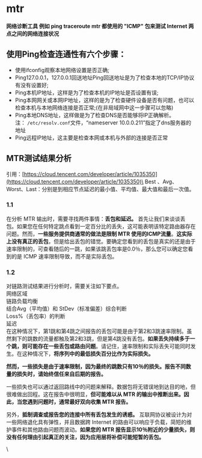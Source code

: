 # mtr

**网络诊断工具 例如 ping traceroute mtr 都使用的 "ICMP" 包来测试 Internet 两点之间的网络连接状况**

## 使用Ping检查连通性有六个步骤： <a href="ping_2" id="ping_2"></a>

* 使用ifconfig观察本地网络设置是否正确;
* Ping127.0.0.1，127.0.0.1回送地址Ping回送地址是为了检查本地的TCP/IP协议有没有设置好;
* Ping本机IP地址，这样是为了检查本机的IP地址是否设置有误;
* Ping本网网关或本网IP地址，这样的是为了检查硬件设备是否有问题，也可以检查本机与本地网络连接是否正常;(在非局域网中这一步骤可以忽略)
* Ping本地DNS地址，这样做是为了检查DNS是否能够将IP正确解析。\
  注： `/etc/resolv.conf`文件，“nameserver 10.0.0.211”指定了dns服务器的地址
* Ping远程IP地址，这主要是检查本网或本机与外部的连接是否正常

## MTR测试结果分析 <a href="mtr_12" id="mtr_12"></a>

引用：[https://cloud.tencent.com/developer/article/1035350](https://cloud.tencent.com/developer/article/1035350)\
Best 、Avg、Worst、Last：分别是到相应节点延迟的最小值、平均值、最大值和最后一次值。

### 1.1 <a href="11_15" id="11_15"></a>

在分析 MTR 输出时，需要寻找两件事情：**丢包和延迟。** 首先让我们来谈谈丢包。如果您在任何特定跳点看到一定百分比的丢失，这可能表明该特定路由器存在问题。然而，**一些服务提供商通常的做法是限制 MTR 使用的ICMP流量**。**这实际上没有真正的丢包**，但是给出丢包的错觉。要确定您看到的丢包是真实的还是由于速率限制的，可查看随后的一跳，如果该跳丢包率是0.0％，那么您可以确定您看到的是 ICMP 速率限制导致，而不是实际丢包。

### 1.2 <a href="12_17" id="12_17"></a>

对链路测试结果进行分析时，需要关注如下要点。\
网络区域\
链路负载均衡\
结合Avg（平均值）和 StDev（标准偏差）综合判断\
Loss%（丢包率）的判断\
延迟\
在这种情况下，第1跳和第4跳之间报告的丢包可能是由于第2和3跳速率限制。虽然剩下的跳数的流量都触及第2和3跳，但是第4跳没有丢包。**如果丢失持续多于一个跳，则可能存在一些丢包或路由问题**。请记住，速率限制和实际丢失可能同时发生。在这种情况下，**将序列中的最低损失百分比作为实际损失。**

**然而，一些损失是由于速率限制，因为最终的跳数只有10％的损失。报告不同数量的损失时，请始终信任来自后期的报告。**

一些损失也可以通过返回路线中的问题来解释。数据包将无错误地到达目的地，但很难做出回程。这在报告中很明显，**但可能难以从 MTR 的输出中推断出来。因此，当您遇到问题时，通常最好双向收集 MTR 报告。**

另外，**抵制调查或报告您的连接中所有丢包发生的诱惑。** 互联网协议被设计为对一些网络退化具有弹性，并且数据跨 Internet 的路由可以响应于负载，简短的维护事件和其他路由问题而波动。**如果您的 MTR 报告显示10％附近的少量损失，则没有任何理由引起真正的关注，因为应用层将补偿可能短暂的丢包。**

\
